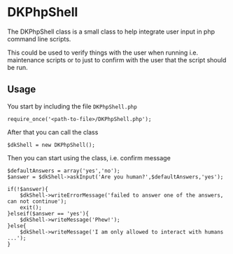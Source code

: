 DKPhpShell
==========

The DKPhpShell class is a small class to help integrate user input in php command line scripts.

This could be used to verify things with the user when running i.e. maintenance scripts or to just to confirm with the
user that the script should be run.

Usage
-----

You start by including the file `DKPhpShell.php`

    require_once('<path-to-file>/DKPhpShell.php');

After that you can call the class

    $dkShell = new DKPhpShell();

Then you can start using the class, i.e. confirm message

    $defaultAnswers = array('yes','no');
    $answer = $dkShell->askInput('Are you human?',$defaultAnswers,'yes');

    if(!$answer){
        $dkShell->writeErrorMessage('failed to answer one of the answers, can not continue');
        exit();
    }elseif($answer == 'yes'){
        $dkShell->writeMessage('Phew!');
    }else{
        $dkShell->writeMessage('I am only allowed to interact with humans ...');
    }